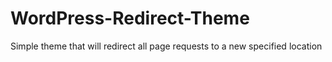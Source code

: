 WordPress-Redirect-Theme
========================

Simple theme that will redirect all page requests to a new specified location